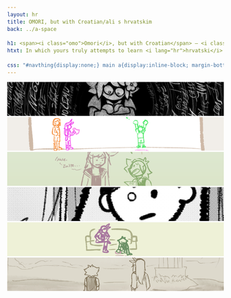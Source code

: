 ```yaml
---
layout: hr
title: OMORI, but with Croatian/ali s hrvatskim
back: ../a-space

h1: <span><i class="omo">Omori</i>, but with Croatian</span> – <i class="omo">Omori</i>, <i lang="hr">ali s hrvatskim</i>
htxt: In which yours truly attempts to learn <i lang="hr">hrvatski</i> (Croatian language), and a one-off pun turns into a piecemeal continuity.

css: "#navthing{display:none;} main a{display:inline-block; margin-bottom:.5em;} main a:hover,main a:focus,main a:active{opacity:.65;} main a:first-of-type img{border-radius:5px 5px 0 0;} main a:last-of-type img{border-radius:0 0 5px 5px;} #back{opacity:.5;}"
---
```

<a href="./"><img src="../assets/img/hr/kuci/1.png" alt="1: where it all began" title="1: where it all began"></a>
<a href="./tr"><img src="../assets/img/hr/kuci/2.png" alt="2: a comic" title="2: a comic"></a>
<a href="./ostatak-aprila"><img src="../assets/img/hr/kuci/3.png" alt="3: April smorgasbord" title="3: April smorgasbord"></a>
<a href="./yaoi"><img src="../assets/img/hr/kuci/4.png" alt="4: yaoi, mostly" title="4: yaoi, mostly"></a>
<a href="./itd"><img src="../assets/img/hr/kuci/5.png" alt="5: etc" title="5: etc"></a>
<a href="./lake"><img src="../assets/img/hr/kuci/6.png" alt="6: another comic (serious ed.)" title="6: another comic (serious ed.)"></a>